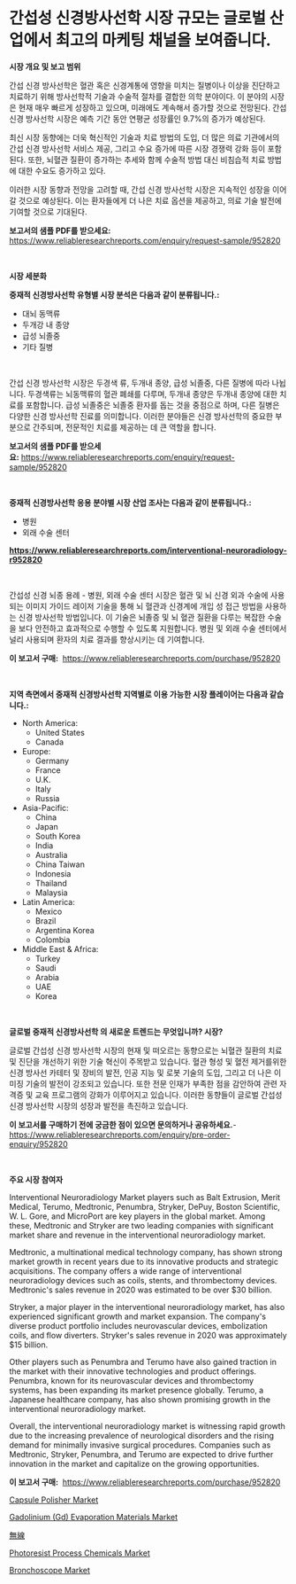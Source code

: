 <p><h1>간섭성 신경방사선학 시장 규모는 글로벌 산업에서 최고의 마케팅 채널을 보여줍니다.</h1></p><p><strong>시장 개요 및 보고 범위</strong></p>
<p><p>간섭 신경 방사선학은 혈관 혹은 신경계통에 영향을 미치는 질병이나 이상을 진단하고 치료하기 위해 방사선학적 기술과 수술적 절차를 결합한 의학 분야이다. 이 분야의 시장은 현재 매우 빠르게 성장하고 있으며, 미래에도 계속해서 증가할 것으로 전망된다. 간섭 신경 방사선학 시장은 예측 기간 동안 연평균 성장률인 9.7%의 증가가 예상된다.</p><p>최신 시장 동향에는 더욱 혁신적인 기술과 치료 방법의 도입, 더 많은 의료 기관에서의 간섭 신경 방사선학 서비스 제공, 그리고 수요 증가에 따른 시장 경쟁력 강화 등이 포함된다. 또한, 뇌혈관 질환이 증가하는 추세와 함께 수술적 방법 대신 비침습적 치료 방법에 대한 수요도 증가하고 있다.</p><p>이러한 시장 동향과 전망을 고려할 때, 간섭 신경 방사선학 시장은 지속적인 성장을 이어갈 것으로 예상된다. 이는 환자들에게 더 나은 치료 옵션을 제공하고, 의료 기술 발전에 기여할 것으로 기대된다.</p></p>
<p><strong>보고서의 샘플 PDF를 받으세요:</strong> <a href="https://www.reliableresearchreports.com/enquiry/request-sample/952820">https://www.reliableresearchreports.com/enquiry/request-sample/952820</a></p>
<p>&nbsp;</p>
<p><strong>시장 세분화</strong></p>
<p><strong>중재적 신경방사선학 유형별 시장 분석은 다음과 같이 분류됩니다.:</strong></p>
<p><ul><li>대뇌 동맥류</li><li>두개강 내 종양</li><li>급성 뇌졸중</li><li>기타 질병</li></ul></p>
<p>&nbsp;</p>
<p><p>간섭 신경 방사선학 시장은 두경색 류, 두개내 종양, 급성 뇌졸중, 다른 질병에 따라 나뉩니다. 두경색류는 뇌동맥류의 혈관 폐쇄를 다루며, 두개내 종양은 두개내 종양에 대한 치료를 포함합니다. 급성 뇌졸중은 뇌졸중 환자를 돕는 것을 중점으로 하며, 다른 질병은 다양한 신경 방사선학 진료를 의미합니다. 이러한 분야들은 신경 방사선학의 중요한 부분으로 간주되며, 전문적인 치료를 제공하는 데 큰 역할을 합니다.</p></p>
<p><strong>보고서의 샘플 PDF를 받으세요:</strong>&nbsp;<a href="https://www.reliableresearchreports.com/enquiry/request-sample/952820">https://www.reliableresearchreports.com/enquiry/request-sample/952820</a></p>
<p>&nbsp;</p>
<p><strong> 중재적 신경방사선학 응용 분야별 시장 산업 조사는 다음과 같이 분류됩니다.:</strong></p>
<p><ul><li>병원</li><li>외래 수술 센터</li></ul></p>
<p><strong><a href="https://www.reliableresearchreports.com/interventional-neuroradiology-r952820">https://www.reliableresearchreports.com/interventional-neuroradiology-r952820</a></strong></p>
<p>&nbsp;</p>
<p><p>간섭성 신경 뇌종 용례 - 병원, 외래 수술 센터 시장은 혈관 및 뇌 신경 외과 수술에 사용되는 이미지 가이드 레이저 기술을 통해 뇌 혈관과 신경계에 개입 성 접근 방법을 사용하는 신경 방사선학 방법입니다. 이 기술은 뇌졸증 및 뇌 혈관 질환을 다루는 복잡한 수술을 보다 안전하고 효과적으로 수행할 수 있도록 지원합니다. 병원 및 외래 수술 센터에서 널리 사용되며 환자의 치료 결과를 향상시키는 데 기여합니다.</p></p>
<p><strong>이 보고서 구매:</strong>&nbsp; <a href="https://www.reliableresearchreports.com/purchase/952820">https://www.reliableresearchreports.com/purchase/952820</a></p>
<p>&nbsp;</p>
<p><strong>지역 측면에서 중재적 신경방사선학 지역별로 이용 가능한 시장 플레이어는 다음과 같습니다.:</strong></p>
<p><ul>
    <li>
        North America:
        <ul>
            <li>United States</li>
            <li>Canada</li>
        </ul>
    </li>
    <li>
        Europe:
        <ul>
            <li>Germany</li>
            <li>France</li>
            <li>U.K.</li>
            <li>Italy</li>
            <li>Russia</li>
        </ul>
    </li>
    <li>
        Asia-Pacific:
        <ul>
            <li>China</li>
            <li>Japan</li>
            <li>South Korea</li>
            <li>India</li>
            <li>Australia</li>
            <li>China Taiwan</li>
            <li>Indonesia</li>
            <li>Thailand</li>
            <li>Malaysia</li>
        </ul>
    </li>
    <li>
        Latin America:
        <ul>
            <li>Mexico</li>
            <li>Brazil</li>
            <li>Argentina Korea</li>
            <li>Colombia</li>
        </ul>
    </li>
    <li>
        Middle East & Africa:
        <ul>
            <li>Turkey</li>
            <li>Saudi</li>
            <li>Arabia</li>
            <li>UAE</li>
            <li>Korea</li>
        </ul>
    </li>
    </ul></p>
<p>&nbsp;</p>
<p><strong>글로벌 중재적 신경방사선학 의 새로운 트렌드는 무엇입니까? 시장?</strong></p>
<p><p>글로벌 간섭성 신경 방사선학 시장의 현재 및 떠오르는 동향으로는 뇌혈관 질환의 치료 및 진단을 개선하기 위한 기술 혁신이 주목받고 있습니다. 혈관 형성 및 혈전 제거를위한 신경 방사선 카테터 및 장비의 발전, 인공 지능 및 로봇 기술의 도입, 그리고 더 나은 이미징 기술의 발전이 강조되고 있습니다. 또한 전문 인재가 부족한 점을 감안하여 관련 자격증 및 교육 프로그램의 강화가 이루어지고 있습니다. 이러한 동향들이 글로벌 간섭성 신경 방사선학 시장의 성장과 발전을 촉진하고 있습니다.</p></p>
<p><strong>이 보고서를 구매하기 전에 궁금한 점이 있으면 문의하거나 공유하세요.</strong>- <a href="https://www.reliableresearchreports.com/enquiry/pre-order-enquiry/952820">https://www.reliableresearchreports.com/enquiry/pre-order-enquiry/952820</a></p>
<p>&nbsp;</p>
<p><strong>주요 시장 참여자</strong></p>
<p><p>Interventional Neuroradiology Market players such as Balt Extrusion, Merit Medical, Terumo, Medtronic, Penumbra, Stryker, DePuy, Boston Scientific, W. L. Gore, and MicroPort are key players in the global market. Among these, Medtronic and Stryker are two leading companies with significant market share and revenue in the interventional neuroradiology market.</p><p>Medtronic, a multinational medical technology company, has shown strong market growth in recent years due to its innovative products and strategic acquisitions. The company offers a wide range of interventional neuroradiology devices such as coils, stents, and thrombectomy devices. Medtronic's sales revenue in 2020 was estimated to be over $30 billion.</p><p>Stryker, a major player in the interventional neuroradiology market, has also experienced significant growth and market expansion. The company's diverse product portfolio includes neurovascular devices, embolization coils, and flow diverters. Stryker's sales revenue in 2020 was approximately $15 billion.</p><p>Other players such as Penumbra and Terumo have also gained traction in the market with their innovative technologies and product offerings. Penumbra, known for its neurovascular devices and thrombectomy systems, has been expanding its market presence globally. Terumo, a Japanese healthcare company, has also shown promising growth in the interventional neuroradiology market.</p><p>Overall, the interventional neuroradiology market is witnessing rapid growth due to the increasing prevalence of neurological disorders and the rising demand for minimally invasive surgical procedures. Companies such as Medtronic, Stryker, Penumbra, and Terumo are expected to drive further innovation in the market and capitalize on the growing opportunities.</p></p>
<p><strong>이 보고서 구매:</strong>&nbsp;&nbsp;<a href="https://www.reliableresearchreports.com/purchase/952820">https://www.reliableresearchreports.com/purchase/952820</a></p>
<p><p><a href="https://github.com/nathandecarvalho/Market-Research-Report-List-3/blob/main/capsule-polisher-market.md">Capsule Polisher Market</a></p><p><a href="https://issuu.com/reportprime-2/docs/gadolinium-gd-evaporation-materials-market-size-20">Gadolinium (Gd) Evaporation Materials Market</a></p><p><a href="https://github.com/lily-u-genius/Market-Research-Report-List-1/blob/main/216903648356.md">無線</a></p><p><a href="https://frill-swim-3cd.notion.site/Photoresist-Process-Chemicals-Market-Exploring-Market-Share-Market-Trends-and-Future-Growth-ef1d95185e864c69a274aee2c6ead4ad">Photoresist Process Chemicals Market</a></p><p><a href="https://github.com/julyju69/Market-Research-Report-List-3/blob/main/bronchoscope-market.md">Bronchoscope Market</a></p></p>